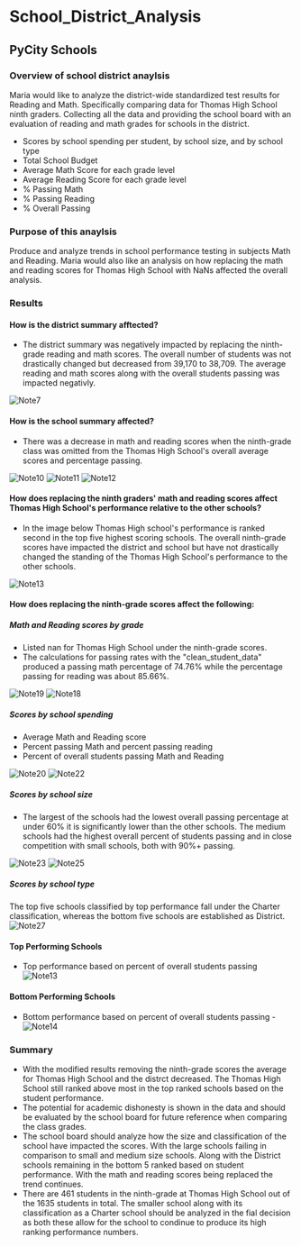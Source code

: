 # School_District_Analysis
## PyCity Schools

### Overview of school district anaylsis
Maria would like to analyze the district-wide standardized test results for Reading and Math. Specifically comparing data for Thomas High School ninth graders. Collecting all the data and providing the school board with an evaluation of reading and math grades for schools in the district.
- Scores by school spending per student, by school size, and by school type
- Total School Budget
- Average Math Score for each grade level
- Average Reading Score for each grade level
- % Passing Math
- % Passing Reading
- % Overall Passing

### Purpose of this anaylsis
Produce and analyze trends in school performance testing in subjects Math and Reading. Maria would also like an analysis on how replacing the math and reading scores for Thomas High School with NaNs affected the overall analysis.

### Results
#### How is the district summary afftected?
- The district summary was negatively impacted by replacing the ninth-grade reading and math scores. The overall number of students was not drastically changed but decreased from 39,170 to 38,709. The average reading and math scores along with the overall students passing was impacted negativly.

![Note7](https://user-images.githubusercontent.com/86635590/127786109-7bc6f97b-b6a9-4518-9f5f-081111981c80.JPG)

#### How is the school summary affected?
- There was a decrease in math and reading scores when the ninth-grade class was omitted from the Thomas High School's overall average scores and percentage passing.

![Note10](https://user-images.githubusercontent.com/86635590/127786373-e6ac9c22-637a-4931-8b5d-2703d5bbc5d4.JPG)
![Note11](https://user-images.githubusercontent.com/86635590/127786450-30992602-f8e5-42ce-be9b-717777ea7ed5.JPG)
![Note12](https://user-images.githubusercontent.com/86635590/127786472-c0cb38b1-2f71-4dc5-91a1-24f990029a6b.JPG)


#### How does replacing the ninth graders' math and reading scores affect Thomas High School's performance relative to the other schools?
- In the image below Thomas High school's performance is ranked second in the top five highest scoring schools. The overall ninth-grade scores have impacted the district and school but have not drastically changed the standing of the Thomas High School's performance to the other schools.

![Note13](https://user-images.githubusercontent.com/86635590/127786557-528e92a9-8004-459d-a0a3-2e03c54a94a7.JPG)

#### How does replacing the ninth-grade scores affect the following:
##### Math and Reading scores by grade
- Listed nan for Thomas High School under the ninth-grade scores.
- The calculations for passing rates with the "clean_student_data" produced a passing math percentage of 74.76% while the percentage passing for reading was about 85.66%.

![Note19](https://user-images.githubusercontent.com/86635590/127786650-19234e5c-eb3d-406b-b034-8e1c50e7cde6.JPG)
![Note18](https://user-images.githubusercontent.com/86635590/127786629-28635bba-7201-4372-befb-4ef4dd51f2f2.JPG)

##### Scores by school spending
- Average Math and Reading score
- Percent passing Math and percent passing reading
- Percent of overall students passing Math and Reading

![Note20](https://user-images.githubusercontent.com/86635590/127786725-12a6b88b-7859-4ee3-9ae9-7e30e03dafb3.JPG)
![Note22](https://user-images.githubusercontent.com/86635590/127786735-723533a8-15a6-4802-baf2-764448a15706.JPG)

##### Scores by school size
- The largest of the schools had the lowest overall passing percentage at under 60% it is significantly lower than the other schools. The medium schools had the highest overall percent of students passing and in close competition with small schools, both with 90%+ passing.

![Note23](https://user-images.githubusercontent.com/86635590/127786754-ebb03947-43d1-4f23-9037-7f704a2c8a34.JPG)
![Note25](https://user-images.githubusercontent.com/86635590/127786765-48e2a090-1d05-4b0e-8410-147d65576278.JPG)

##### Scores by school type
The top five schools classified by top performance fall under the Charter classification, whereas the bottom five schools are established as District.
![Note27](https://user-images.githubusercontent.com/86635590/127786771-1cd40173-8f7f-45c8-a3fa-dff4c86e1d12.JPG)

#### Top Performing Schools
- Top performance based on percent of overall students passing
![Note13](https://user-images.githubusercontent.com/86635590/127786791-087fde7f-b6d7-4991-8357-af3d8ac7c09c.JPG)

#### Bottom Performing Schools
- Bottom performance based on percent of overall students passing
-![Note14](https://user-images.githubusercontent.com/86635590/127786797-cef5ff9e-6237-4dc8-a49f-79fbc7ab1e52.JPG)

### Summary
- With the modified results removing the ninth-grade scores the average for Thomas High School and the distrct decreased. The Thomas High School still ranked above most in the top ranked schools based on the student performance.
- The potential for academic dishonesty is shown in the data and should be evaluated by the school board for future reference when comparing the class grades.
- The school board should analyze how the size and classification of the school have impacted the scores. With the large schools failing in comparison to small and medium size schools. Along with the District schools remaining in the bottom 5 ranked based on student performance. With the math and reading scores being replaced the trend continues. 
- There are 461 students in the ninth-grade at Thomas High School out of the 1635 students in total. The smaller school along with its classification as a Charter school should be analyzed in the fial decision as both these allow for the school to condinue to produce its high ranking performance numbers.
